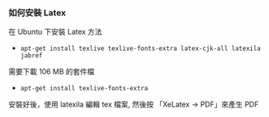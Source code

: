 ### 如何安裝 Latex

在 Ubuntu 下安裝 Latex 方法

* `apt-get install texlive texlive-fonts-extra latex-cjk-all latexila jabref`

需要下載 106 MB 的套件檔 

* `apt-get install texlive-fonts-extra`

安裝好後，使用 latexila 編輯 tex 檔案, 然後按 「XeLatex  -> PDF」來產生 PDF
